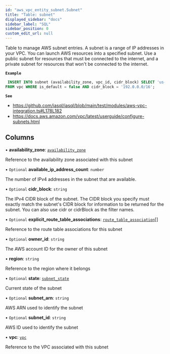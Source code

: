 ```yaml
---
id: "aws_vpc_entity_subnet.Subnet"
title: "Table: subnet"
displayed_sidebar: "docs"
sidebar_label: "SQL"
sidebar_position: 0
custom_edit_url: null
---
```


Table to manage AWS subnet entries.
A subnet is a range of IP addresses in your VPC. You can launch AWS resources into a specified subnet.
Use a public subnet for resources that must be connected to the internet, and a private subnet for
resources that won't be connected to the internet.

**`Example`**

```sql TheButton[Creates a subnet]="Creates a subnet"
 INSERT INTO subnet (availability_zone, vpc_id, cidr_block) SELECT 'us-east-1a', id, '192.0.0.0/16'
FROM vpc WHERE is_default = false AND cidr_block = '192.0.0.0/16';
```

**`See`**

 - https://github.com/iasql/iasql/blob/main/test/modules/aws-vpc-integration.ts#L178L182
 - https://docs.aws.amazon.com/vpc/latest/userguide/configure-subnets.html

## Columns

• **availability\_zone**: [`availability_zone`](aws_vpc_entity_availability_zone.AvailabilityZone.md)

Reference to the availability zone associated with this subnet

• `Optional` **available\_ip\_address\_count**: `number`

The number of IPv4 addresses in the subnet that are available.

• `Optional` **cidr\_block**: `string`

The IPv4 CIDR block of the subnet. The CIDR block you specify must exactly match the subnet's CIDR block
for information to be returned for the subnet. You can also use cidr or cidrBlock as the filter names.

• `Optional` **explicit\_route\_table\_associations**: [`route_table_association`](aws_vpc_entity_route_table_association.RouteTableAssociation.md)[]

Reference to the route table associations for this subnet

• `Optional` **owner\_id**: `string`

The AWS account ID for the owner of this subnet

• **region**: `string`

Reference to the region where it belongs

• `Optional` **state**: [`subnet_state`](../enums/aws_vpc_entity_subnet.SubnetState.md)

Current state of the subnet

• `Optional` **subnet\_arn**: `string`

AWS ARN used to identify the subnet

• `Optional` **subnet\_id**: `string`

AWS ID used to identify the subnet

• **vpc**: [`vpc`](aws_vpc_entity_vpc.Vpc.md)

Reference to the VPC associated with this subnet

